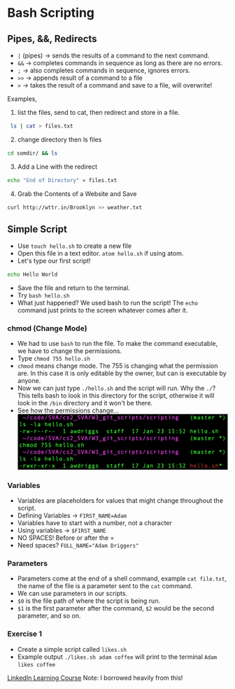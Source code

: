 # Bash Scripting

## Pipes, &&, Redirects
- `|` (pipes) &rarr; sends the results of a command to the next command.
- `&&` &rarr; completes commands in sequence as long as there are no errors.
- `;` &rarr; also completes commands in sequence, ignores errors.
- `>>` &rarr; appends result of a command to a file
- `>` &rarr; takes the result of a command and save to a file, will overwrite!

Examples, 

1) list the files, send to cat, then redirect and store in a file.
```bash
 ls | cat > files.txt
```

2) change directory then ls files
```bash
cd somdir/ && ls
```

3) Add a Line with the redirect 
```bash
echo "End of Directory" » files.txt
```
 
4) Grab the Contents of a Website and Save
```bash
curl http://wttr.in/Brooklyn >> weather.txt
```

## Simple Script 
- Use `touch hello.sh` to create a new file
- Open this file in a text editor. `atom hello.sh` if using atom.
- Let's type our first script!

```bash
echo Hello World
```

- Save the file and return to the terminal.
- Try `bash hello.sh`
- What just happened? We used bash to run the script! The `echo` command just prints to the screen whatever comes after it.

### chmod (Change Mode)
- We had to use `bash` to run the file. To make the command executable, we have to change the permissions.
- Type `chmod 755 hello.sh` 
- `chmod` means change mode. The 755 is changing what the permission are. In this case it is only editable by the owner, but can is executable by anyone.
- Now we can just type `./hello.sh` and the script will run. Why the `./`? This tells bash to look in this directory for the script, otherwise it will look in the `/bin` directory and it won't be there.
- See how the permissions change...
![permissions](chmod.png)

### Variables
- Variables are placeholders for values that might change throughout the script.
- Defining Variables &rarr; `FIRST_NAME=Adam`
- Variables have to start with a number, not a character 
- Using variables &rarr; `$FIRST_NAME` 
- NO SPACES! Before or after the =
- Need spaces? `FULL_NAME="Adam Driggers"` 
  
### Parameters
- Parameters come at the end of a shell command, example `cat file.txt`, the name of the file is a parameter sent to the `cat` command.
- We can use parameters in our scripts. 
- `$0` is the file path of where the script is being run.
- `$1` is the first parameter after the command, `$2` would be the second parameter, and so on.

### Exercise 1
- Create a simple script called `likes.sh`
- Example output `./likes.sh adam coffee` will print to the terminal `Adam likes coffee`

[LinkedIn Learning Course](https://www.linkedin.com/learning/learning-linux-shell-scripting-2018/passing-parameters?autoAdvance=true&autoSkip=true&autoplay=true&resume=false&u=56746073) Note: I borrowed heavily from this!

